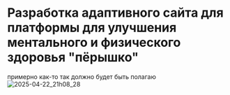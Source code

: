 # Разработка адаптивного сайта для платформы для улучшения ментального и физического здоровья "пёрышко"

примерно как-то так должно будет быть полагаю
![2025-04-22_21h08_28](https://github.com/user-attachments/assets/41bdbe50-2716-4f34-95c8-4d688c0800aa)

